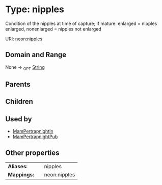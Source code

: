 
# Type: nipples


Condition of the nipples at time of capture; if mature: enlarged = nipples enlarged, nonenlarged = nipples not enlarged

URI: [neon:nipples](https://data.neonscience.org/nipples)


## Domain and Range

None ->  <sub>OPT</sub> [String](types/String.md)

## Parents


## Children


## Used by

 * [MamPertrapnightIn](MamPertrapnightIn.md)
 * [MamPertrapnightPub](MamPertrapnightPub.md)

## Other properties

|  |  |  |
| --- | --- | --- |
| **Aliases:** | | nipples |
| **Mappings:** | | neon:nipples |

